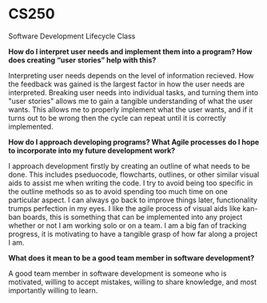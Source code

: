 # CS250
Software Development Lifecycle Class

**How do I interpret user needs and implement them into a program? How does creating “user stories” help with this?**

Interpreting user needs depends on the level of information recieved. How the feedback was gained is the largest factor in how the user needs are interpreted. Breaking user needs into individual tasks, and turning them into "user stories" allows me to gain a tangible understanding of what the user wants. This allows me to properly implement what the user wants, and if it turns out to be wrong then the cycle can repeat until it is correctly implemented. 

**How do I approach developing programs? What Agile processes do I hope to incorporate into my future development work?**

I approach development firstly by creating an outline of what needs to be done. This includes pseduocode, flowcharts, outlines, or other similar visual aids to assist me when writing the code. I try to avoid being too specific in the outline methods so as to avoid spending too much time on one particular aspect. I can always go back to improve things later, functionality trumps perfection in my eyes. I like the agile process of visual aids like kan-ban boards, this is something that can be implemented into any project whether or not I am working solo or on a team. I am a big fan of tracking progress, it is motivating to have a tangible grasp of how far along a project I am.

**What does it mean to be a good team member in software development?**

A good team member in software development is someone who is motivated, willing to accept mistakes, willing to share knowledge, and most importantly willing to learn. 
